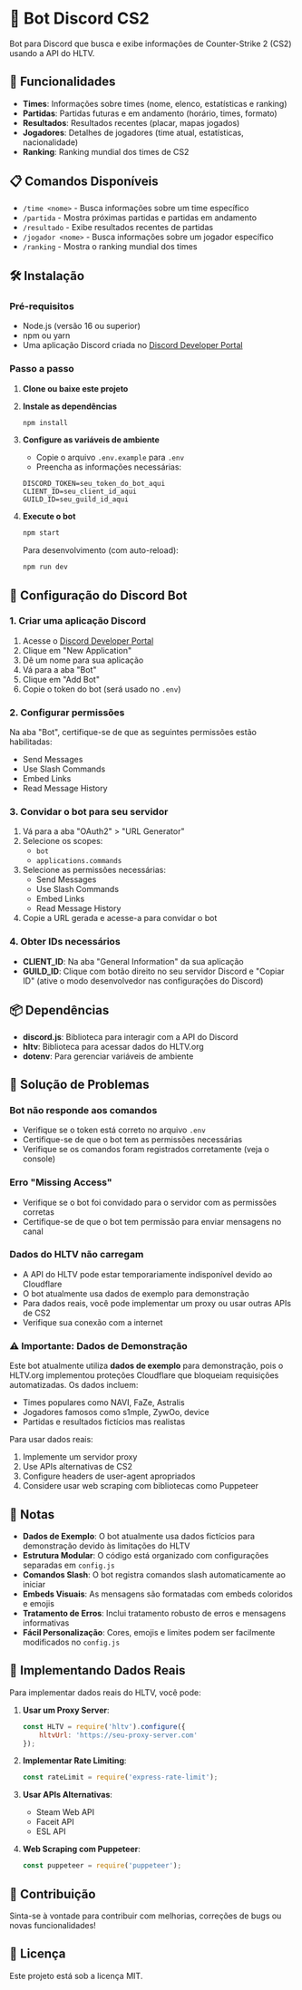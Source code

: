 # 🤖 Bot Discord CS2

Bot para Discord que busca e exibe informações de Counter-Strike 2 (CS2) usando a API do HLTV.

## 🚀 Funcionalidades

- **Times**: Informações sobre times (nome, elenco, estatísticas e ranking)
- **Partidas**: Partidas futuras e em andamento (horário, times, formato)
- **Resultados**: Resultados recentes (placar, mapas jogados)
- **Jogadores**: Detalhes de jogadores (time atual, estatísticas, nacionalidade)
- **Ranking**: Ranking mundial dos times de CS2

## 📋 Comandos Disponíveis

- `/time <nome>` - Busca informações sobre um time específico
- `/partida` - Mostra próximas partidas e partidas em andamento
- `/resultado` - Exibe resultados recentes de partidas
- `/jogador <nome>` - Busca informações sobre um jogador específico
- `/ranking` - Mostra o ranking mundial dos times

## 🛠️ Instalação

### Pré-requisitos

- Node.js (versão 16 ou superior)
- npm ou yarn
- Uma aplicação Discord criada no [Discord Developer Portal](https://discord.com/developers/applications)

### Passo a passo

1. **Clone ou baixe este projeto**

2. **Instale as dependências**
   ```bash
   npm install
   ```

3. **Configure as variáveis de ambiente**
   - Copie o arquivo `.env.example` para `.env`
   - Preencha as informações necessárias:
   ```env
   DISCORD_TOKEN=seu_token_do_bot_aqui
   CLIENT_ID=seu_client_id_aqui
   GUILD_ID=seu_guild_id_aqui
   ```

4. **Execute o bot**
   ```bash
   npm start
   ```
   
   Para desenvolvimento (com auto-reload):
   ```bash
   npm run dev
   ```

## 🔧 Configuração do Discord Bot

### 1. Criar uma aplicação Discord

1. Acesse o [Discord Developer Portal](https://discord.com/developers/applications)
2. Clique em "New Application"
3. Dê um nome para sua aplicação
4. Vá para a aba "Bot"
5. Clique em "Add Bot"
6. Copie o token do bot (será usado no `.env`)

### 2. Configurar permissões

Na aba "Bot", certifique-se de que as seguintes permissões estão habilitadas:
- Send Messages
- Use Slash Commands
- Embed Links
- Read Message History

### 3. Convidar o bot para seu servidor

1. Vá para a aba "OAuth2" > "URL Generator"
2. Selecione os scopes:
   - `bot`
   - `applications.commands`
3. Selecione as permissões necessárias:
   - Send Messages
   - Use Slash Commands
   - Embed Links
   - Read Message History
4. Copie a URL gerada e acesse-a para convidar o bot

### 4. Obter IDs necessários

- **CLIENT_ID**: Na aba "General Information" da sua aplicação
- **GUILD_ID**: Clique com botão direito no seu servidor Discord e "Copiar ID" (ative o modo desenvolvedor nas configurações do Discord)

## 📦 Dependências

- **discord.js**: Biblioteca para interagir com a API do Discord
- **hltv**: Biblioteca para acessar dados do HLTV.org
- **dotenv**: Para gerenciar variáveis de ambiente

## 🐛 Solução de Problemas

### Bot não responde aos comandos
- Verifique se o token está correto no arquivo `.env`
- Certifique-se de que o bot tem as permissões necessárias
- Verifique se os comandos foram registrados corretamente (veja o console)

### Erro "Missing Access"
- Verifique se o bot foi convidado para o servidor com as permissões corretas
- Certifique-se de que o bot tem permissão para enviar mensagens no canal

### Dados do HLTV não carregam
- A API do HLTV pode estar temporariamente indisponível devido ao Cloudflare
- O bot atualmente usa dados de exemplo para demonstração
- Para dados reais, você pode implementar um proxy ou usar outras APIs de CS2
- Verifique sua conexão com a internet

### ⚠️ Importante: Dados de Demonstração
Este bot atualmente utiliza **dados de exemplo** para demonstração, pois o HLTV.org implementou proteções Cloudflare que bloqueiam requisições automatizadas. Os dados incluem:
- Times populares como NAVI, FaZe, Astralis
- Jogadores famosos como s1mple, ZywOo, device
- Partidas e resultados fictícios mas realistas

Para usar dados reais:
1. Implemente um servidor proxy
2. Use APIs alternativas de CS2
3. Configure headers de user-agent apropriados
4. Considere usar web scraping com bibliotecas como Puppeteer

## 📝 Notas

- **Dados de Exemplo**: O bot atualmente usa dados fictícios para demonstração devido às limitações do HLTV
- **Estrutura Modular**: O código está organizado com configurações separadas em `config.js`
- **Comandos Slash**: O bot registra comandos slash automaticamente ao iniciar
- **Embeds Visuais**: As mensagens são formatadas com embeds coloridos e emojis
- **Tratamento de Erros**: Inclui tratamento robusto de erros e mensagens informativas
- **Fácil Personalização**: Cores, emojis e limites podem ser facilmente modificados no `config.js`

## 🔄 Implementando Dados Reais

Para implementar dados reais do HLTV, você pode:

1. **Usar um Proxy Server**:
   ```javascript
   const HLTV = require('hltv').configure({
       hltvUrl: 'https://seu-proxy-server.com'
   });
   ```

2. **Implementar Rate Limiting**:
   ```javascript
   const rateLimit = require('express-rate-limit');
   ```

3. **Usar APIs Alternativas**:
   - Steam Web API
   - Faceit API
   - ESL API

4. **Web Scraping com Puppeteer**:
   ```javascript
   const puppeteer = require('puppeteer');
   ```

## 🤝 Contribuição

Sinta-se à vontade para contribuir com melhorias, correções de bugs ou novas funcionalidades!

## 📄 Licença

Este projeto está sob a licença MIT.